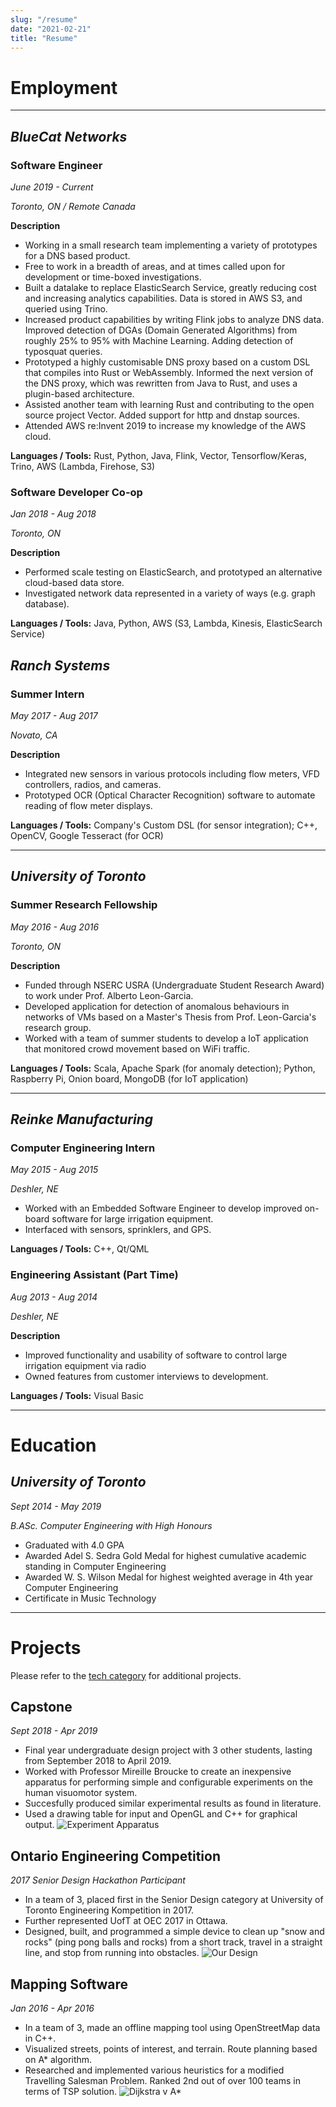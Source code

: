 ```yaml
---
slug: "/resume"
date: "2021-02-21"
title: "Resume"
---
```


# Employment

---

## **_BlueCat Networks_**
### **Software Engineer**

_June 2019 - Current_

_Toronto, ON / Remote Canada_

**Description**
- Working in a small research team implementing a variety of prototypes for a DNS based product.
- Free to work in a breadth of areas, and at times called upon for development or time-boxed investigations.
- Built a datalake to replace ElasticSearch Service, greatly reducing cost and increasing analytics capabilities. Data is stored in AWS S3, and queried using Trino.
- Increased product capabilities by writing Flink jobs to analyze DNS data. Improved detection of DGAs (Domain Generated Algorithms) from roughly 25% to 95% with Machine Learning. Adding detection of typosquat queries.
- Prototyped a highly customisable DNS proxy based on a custom DSL that compiles into Rust or WebAssembly. Informed the next version of the DNS proxy, which was rewritten from Java to Rust, and uses a plugin-based architecture.
- Assisted another team with learning Rust and contributing to the open source project Vector. Added support for http and dnstap sources.
- Attended AWS re:Invent 2019 to increase my knowledge of the AWS cloud.

**Languages / Tools:**
Rust, Python, Java, Flink, Vector, Tensorflow/Keras, Trino, AWS (Lambda, Firehose, S3)

### **Software Developer Co-op**

_Jan 2018 - Aug 2018_

_Toronto, ON_

**Description**
- Performed scale testing on ElasticSearch, and prototyped an alternative cloud-based data store.
- Investigated network data represented in a variety of ways (e.g. graph database).

**Languages / Tools:**
Java, Python, AWS (S3, Lambda, Kinesis, ElasticSearch Service)

## **_Ranch Systems_**
### **Summer Intern**

_May 2017 - Aug 2017_

_Novato, CA_

**Description**
- Integrated new sensors in various protocols including flow meters, VFD controllers, radios, and cameras.
- Prototyped OCR (Optical Character Recognition) software to automate reading of flow meter displays.

**Languages / Tools:**
Company's Custom DSL (for sensor integration); C++, OpenCV, Google Tesseract (for OCR)

---

## **_University of Toronto_**
### **Summer Research Fellowship**

_May 2016 - Aug 2016_

_Toronto, ON_

**Description**
- Funded through NSERC USRA (Undergraduate Student Research Award) to work under Prof. Alberto Leon-Garcia.
- Developed application for detection of anomalous behaviours in networks of VMs based on a Master's Thesis from Prof. Leon-Garcia's research group.
- Worked with a team of summer students to develop a IoT application that monitored crowd movement based on WiFi traffic.

**Languages / Tools:**
Scala, Apache Spark (for anomaly detection); Python, Raspberry Pi, Onion board, MongoDB (for IoT application)

---

## **_Reinke Manufacturing_**
### **Computer Engineering Intern**

_May 2015 - Aug 2015_

_Deshler, NE_

- Worked with an Embedded Software Engineer to develop improved on-board software for large irrigation equipment.
- Interfaced with sensors, sprinklers, and GPS.

**Languages / Tools:**
C++, Qt/QML

### **Engineering Assistant (Part Time)**

_Aug 2013 - Aug 2014_

_Deshler, NE_

**Description**
- Improved functionality and usability of software to control large irrigation equipment via radio
- Owned features from customer interviews to development.

**Languages / Tools:**
Visual Basic

---

# Education

## **_University of Toronto_**

_Sept 2014 - May 2019_

_B.ASc. Computer Engineering with High Honours_

- Graduated with 4.0 GPA
- Awarded Adel S. Sedra Gold Medal for highest cumulative academic standing in Computer Engineering
- Awarded W. S. Wilson Medal for highest weighted average in 4th year Computer Engineering
- Certificate in Music Technology

---

# Projects

Please refer to the [tech category](/posts/?category=tech) for additional projects.

## Capstone
_Sept 2018 - Apr 2019_
- Final year undergraduate design project with 3 other students, lasting from September 2018 to April 2019.
- Worked with Professor Mireille Broucke to create an inexpensive apparatus for performing simple and configurable experiments on the human visuomotor system.
- Succesfully produced similar experimental results as found in literature.
- Used a drawing table for input and OpenGL and C++ for graphical output.
![Experiment Apparatus](../images/capstone.png)

## Ontario Engineering Competition
_2017 Senior Design Hackathon Participant_
- In a team of 3, placed first in the Senior Design category at University of Toronto Engineering Kompetition in 2017.
- Further represented UofT at OEC 2017 in Ottawa.
- Designed, built, and programmed a simple device to clean up "snow and rocks" (ping pong balls and rocks) from a short track, travel in a straight line, and stop from running into obstacles.
![Our Design](../images/oec.jpg)

## Mapping Software
_Jan 2016 - Apr 2016_
- In a team of 3, made an offline mapping tool using OpenStreetMap data in C++.
- Visualized streets, points of interest, and terrain. Route planning based on A* algorithm.
- Researched and implemented various heuristics for a modified Travelling Salesman Problem. Ranked 2nd out of over 100 teams in terms of TSP solution.
![Dijkstra v A*](../images/gis_project.png)